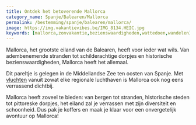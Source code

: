 ```yaml
---
title: Ontdek het betoverende Mallorca
category_name: Spanje/Balearen/Mallorca
permalink: /bestemming/spanje/balearen/mallorca/
image: https://img.vakantievibes.be/IMG_8134.HEIC.jpg
keywords: [mallorca,zonvakantie,bezienswaardigheden,wattedoen,wandelen]
---
```


Mallorca, het grootste eiland van de Balearen, heeft voor ieder wat wils. Van adembenemende stranden tot schilderachtige dorpjes en historische bezienswaardigheden, Mallorca heeft het allemaal.

Dit pareltje is gelegen in de Middellandse Zee ten oosten van Spanje. Met [vluchten](https://tc.tradetracker.net/?c=19678&m=12&a=471594&r=&u=%2Fnl%2Fvliegtickets%2Fspanje%2Fpalma-de-mallorca) vanuit zowat elke regionale luchthaven is Mallorca ook nog eens verrassend dichtbij.

Mallorca heeft zoveel te bieden: van bergen tot stranden, historische steden tot pittoreske dorpjes, het eiland zal je verrassen met zijn diversiteit en schoonheid. Dus pak je koffers en maak je klaar voor een onvergetelijk avontuur op Mallorca!
